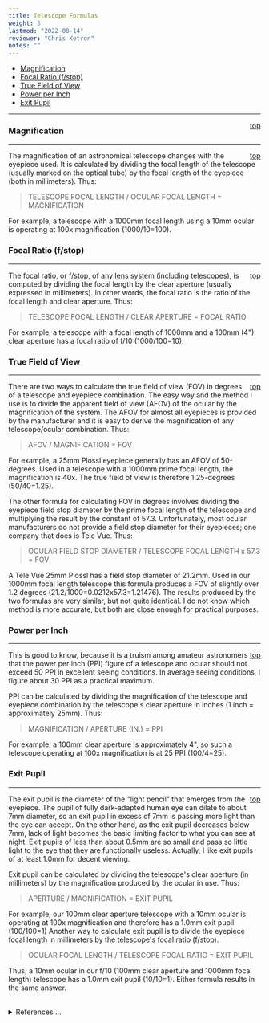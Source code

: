 ```yaml
---
title: Telescope Formulas
weight: 3
lastmod: "2022-08-14"
reviewer: "Chris Ketron"
notes: ""
---
```


- [Magnification](#magnification)
- [Focal Ratio (f/stop)](#focal-ratio-fstop)
- [True Field of View](#true-field-of-view)
- [Power per Inch](#power-per-inch)
- [Exit Pupil](#exit-pupil)

---
<span style='float:right;'>[top](#)</span>

### Magnification

---
<span style='float:right;'>[top](#)</span>

The magnification of an astronomical telescope changes with the eyepiece used. It is calculated by dividing the focal length of the telescope (usually marked on the optical tube) by the focal length of the eyepiece (both in millimeters). Thus:

>    TELESCOPE FOCAL LENGTH / OCULAR FOCAL LENGTH = MAGNIFICATION

For example, a telescope with a 1000mm focal length using a 10mm ocular is operating at 100x magnification (1000/10=100).

### Focal Ratio (f/stop)

---
<span style='float:right;'>[top](#)</span>

The focal ratio, or f/stop, of any lens system (including telescopes), is computed by dividing the focal length by the clear aperture (usually expressed in millimeters). In other words, the focal ratio is the ratio of the focal length and clear aperture. Thus:

>    TELESCOPE FOCAL LENGTH / CLEAR APERTURE = FOCAL RATIO

For example, a telescope with a focal length of 1000mm and a 100mm (4") clear aperture has a focal ratio of f/10 (1000/100=10).

### True Field of View

---
<span style='float:right;'>[top](#)</span>

There are two ways to calculate the true field of view (FOV) in degrees of a telescope and eyepiece combination. The easy way and the method I use is to divide the apparent field of view (AFOV) of the ocular by the magnification of the system. The AFOV for almost all eyepieces is provided by the manufacturer and it is easy to derive the magnification of any telescope/ocular combination. Thus:

>    AFOV / MAGNIFICATION = FOV

For example, a 25mm Plossl eyepiece generally has an AFOV of 50-degrees. Used in a telescope with a 1000mm prime focal length, the magnification is 40x. The true field of view is therefore 1.25-degrees (50/40=1.25).


The other formula for calculating FOV in degrees involves dividing the eyepiece field stop diameter by the prime focal length of the telescope and multiplying the result by the constant of 57.3. Unfortunately, most ocular manufacturers do not provide a field stop diameter for their eyepieces; one company that does is Tele Vue. Thus:

>    OCULAR FIELD STOP DIAMETER / TELESCOPE FOCAL LENGTH x 57.3 = FOV

A Tele Vue 25mm Plossl has a field stop diameter of 21.2mm. Used in our 1000mm focal length telescope this formula produces a FOV of slightly over 1.2 degrees (21.2/1000=0.0212x57.3=1.21476). The results produced by the two formulas are very similar, but not quite identical. I do not know which method is more accurate, but both are close enough for practical purposes.

### Power per Inch

---
<span style='float:right;'>[top](#)</span>

This is good to know, because it is a truism among amateur astronomers that the power per inch (PPI) figure of a telescope and ocular should not exceed 50 PPI in excellent seeing conditions. In average seeing conditions, I figure about 30 PPI as a practical maximum.

PPI can be calculated by dividing the magnification of the telescope and eyepiece combination by the telescope's clear aperture in inches (1 inch = approximately 25mm). Thus:

>    MAGNIFICATION / APERTURE (IN.) = PPI

For example, a 100mm clear aperture is approximately 4", so such a telescope operating at 100x magnification is at 25 PPI (100/4=25).

### Exit Pupil

---
<span style='float:right;'>[top](#)</span>

The exit pupil is the diameter of the "light pencil" that emerges from the eyepiece. The pupil of fully dark-adapted human eye can dilate to about 7mm diameter, so an exit pupil in excess of 7mm is passing more light than the eye can accept. On the other hand, as the exit pupil decreases below 7mm, lack of light becomes the basic limiting factor to what you can see at night. Exit pupils of less than about 0.5mm are so small and pass so little light to the eye that they are functionally useless. Actually, I like exit pupils of at least 1.0mm for decent viewing.

Exit pupil can be calculated by dividing the telescope's clear aperture (in millimeters) by the magnification produced by the ocular in use. Thus:

>    APERTURE / MAGNIFICATION = EXIT PUPIL

For example, our 100mm clear aperture telescope with a 10mm ocular is operating at 100x magnification and therefore has a 1.0mm exit pupil (100/100=1)
Another way to calculate exit pupil is to divide the eyepiece focal length in millimeters by the telescope's focal ratio (f/stop).

>    OCULAR FOCAL LENGTH / TELESCOPE FOCAL RATIO = EXIT PUPIL

Thus, a 10mm ocular in our f/10 (100mm clear aperture and 1000mm focal length) telescope has a 1.0mm exit pupil (10/10=1). Either formula results in the same answer.

</br>

<details>
<summary>References ...</summary>

|   |   |   | 
|---|---|---|
|**Item**|**Updated**|**Notes**|
| Simple Formulas for the Telescope | 2018-07-03 | Adapted from [https://www.skyandtelescope.com/observing/stargazers-corner/simple-formulas-for-the-telescope-owner/](https://www.skyandtelescope.com/observing/stargazers-corner/simple-formulas-for-the-telescope-owner/) |
</details>
